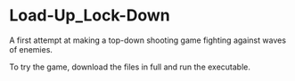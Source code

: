 # Load-Up_Lock-Down
A first attempt at making a top-down shooting game fighting against waves of enemies.

To try the game, download the files in full and run the executable.
